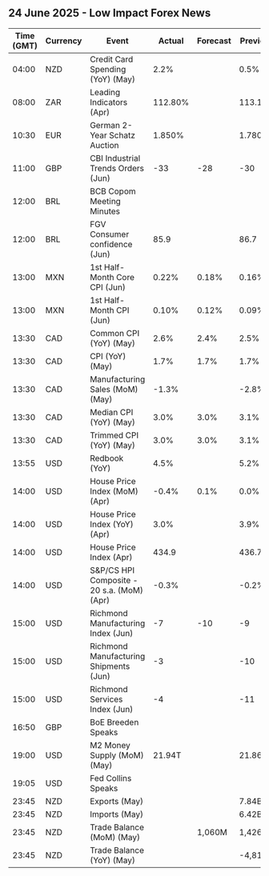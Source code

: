## 24 June 2025 - Low Impact Forex News

| Time (GMT) | Currency | Event | Actual | Forecast | Previous |
|------|----------|-------|--------|----------|----------|
| 04:00 | NZD | Credit Card Spending (YoY) (May) | 2.2% |  | 0.5% |
| 08:00 | ZAR | Leading Indicators (Apr) | 112.80% |  | 113.16% |
| 10:30 | EUR | German 2-Year Schatz Auction | 1.850% |  | 1.780% |
| 11:00 | GBP | CBI Industrial Trends Orders (Jun) | -33 | -28 | -30 |
| 12:00 | BRL | BCB Copom Meeting Minutes |  |  |  |
| 12:00 | BRL | FGV Consumer confidence (Jun) | 85.9 |  | 86.7 |
| 13:00 | MXN | 1st Half-Month Core CPI (Jun) | 0.22% | 0.18% | 0.16% |
| 13:00 | MXN | 1st Half-Month CPI (Jun) | 0.10% | 0.12% | 0.09% |
| 13:30 | CAD | Common CPI (YoY) (May) | 2.6% | 2.4% | 2.5% |
| 13:30 | CAD | CPI (YoY) (May) | 1.7% | 1.7% | 1.7% |
| 13:30 | CAD | Manufacturing Sales (MoM) (May) | -1.3% |  | -2.8% |
| 13:30 | CAD | Median CPI (YoY) (May) | 3.0% | 3.0% | 3.1% |
| 13:30 | CAD | Trimmed CPI (YoY) (May) | 3.0% | 3.0% | 3.1% |
| 13:55 | USD | Redbook (YoY) | 4.5% |  | 5.2% |
| 14:00 | USD | House Price Index (MoM) (Apr) | -0.4% | 0.1% | 0.0% |
| 14:00 | USD | House Price Index (YoY) (Apr) | 3.0% |  | 3.9% |
| 14:00 | USD | House Price Index (Apr) | 434.9 |  | 436.7 |
| 14:00 | USD | S&P/CS HPI Composite - 20 s.a. (MoM) (Apr) | -0.3% |  | -0.2% |
| 15:00 | USD | Richmond Manufacturing Index (Jun) | -7 | -10 | -9 |
| 15:00 | USD | Richmond Manufacturing Shipments (Jun) | -3 |  | -10 |
| 15:00 | USD | Richmond Services Index (Jun) | -4 |  | -11 |
| 16:50 | GBP | BoE Breeden Speaks |  |  |  |
| 19:00 | USD | M2 Money Supply (MoM) (May) | 21.94T |  | 21.86T |
| 19:05 | USD | Fed Collins Speaks |  |  |  |
| 23:45 | NZD | Exports (May) |  |  | 7.84B |
| 23:45 | NZD | Imports (May) |  |  | 6.42B |
| 23:45 | NZD | Trade Balance (MoM) (May) |  | 1,060M | 1,426M |
| 23:45 | NZD | Trade Balance (YoY) (May) |  |  | -4,810M |

